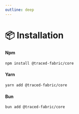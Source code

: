 ```yaml
---
outline: deep
---
```


# 📦 Installation

#### Npm

```bash
npm install @traced-fabric/core
```

#### Yarn

```bash
yarn add @traced-fabric/core
```

#### Bun

```bash
bun add @traced-fabric/core
```
